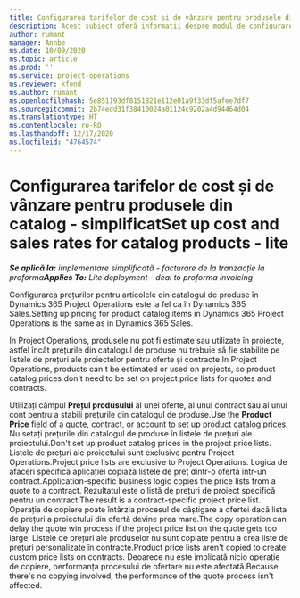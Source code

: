 ```yaml
---
title: Configurarea tarifelor de cost și de vânzare pentru produsele din catalog - simplificat
description: Acest subiect oferă informații despre modul de configurare al ratei de cost și vânzări pentru elemente dintr-un catalog de produse.
author: rumant
manager: Annbe
ms.date: 10/09/2020
ms.topic: article
ms.prod: ''
ms.service: project-operations
ms.reviewer: kfend
ms.author: rumant
ms.openlocfilehash: 5e851193df8151821e112e01a9f33df5afee7df7
ms.sourcegitcommit: 2b74edd31f38410024a01124c9202a4d94464d04
ms.translationtype: HT
ms.contentlocale: ro-RO
ms.lasthandoff: 12/17/2020
ms.locfileid: "4764574"
---
```

# <a name="set-up-cost-and-sales-rates-for-catalog-products---lite"></a><span data-ttu-id="a9d8c-103">Configurarea tarifelor de cost și de vânzare pentru produsele din catalog - simplificat</span><span class="sxs-lookup"><span data-stu-id="a9d8c-103">Set up cost and sales rates for catalog products - lite</span></span>

<span data-ttu-id="a9d8c-104">_**Se aplică la:** implementare simplificată - facturare de la tranzacție la proforma_</span><span class="sxs-lookup"><span data-stu-id="a9d8c-104">_**Applies To:** Lite deployment - deal to proforma invoicing_</span></span>


<span data-ttu-id="a9d8c-105">Configurarea prețurilor pentru articolele din catalogul de produse în Dynamics 365 Project Operations este la fel ca în Dynamics 365 Sales.</span><span class="sxs-lookup"><span data-stu-id="a9d8c-105">Setting up pricing for product catalog items in Dynamics 365 Project Operations is the same as in Dynamics 365 Sales.</span></span>

<span data-ttu-id="a9d8c-106">În Project Operations, produsele nu pot fi estimate sau utilizate în proiecte, astfel încât prețurile din catalogul de produse nu trebuie să fie stabilite pe listele de prețuri ale proiectelor pentru oferte și contracte.</span><span class="sxs-lookup"><span data-stu-id="a9d8c-106">In Project Operations, products can't be estimated or used on projects, so product catalog prices don't need to be set on project price lists for quotes and contracts.</span></span>

<span data-ttu-id="a9d8c-107">Utilizați câmpul **Prețul produsului** al unei oferte, al unui contract sau al unui cont pentru a stabili prețurile din catalogul de produse.</span><span class="sxs-lookup"><span data-stu-id="a9d8c-107">Use the **Product Price** field of a quote, contract, or account to set up product catalog prices.</span></span> <span data-ttu-id="a9d8c-108">Nu setați prețurile din catalogul de produse în listele de prețuri ale proiectului.</span><span class="sxs-lookup"><span data-stu-id="a9d8c-108">Don't set up product catalog prices in the project price lists.</span></span> <span data-ttu-id="a9d8c-109">Listele de prețuri ale proiectului sunt exclusive pentru Project Operations.</span><span class="sxs-lookup"><span data-stu-id="a9d8c-109">Project price lists are exclusive to Project Operations.</span></span> <span data-ttu-id="a9d8c-110">Logica de afaceri specifică aplicației copiază listele de preț dintr-o ofertă într-un contract.</span><span class="sxs-lookup"><span data-stu-id="a9d8c-110">Application-specific business logic copies the price lists from a quote to a contract.</span></span> <span data-ttu-id="a9d8c-111">Rezultatul este o listă de prețuri de proiect specifică pentru un contract.</span><span class="sxs-lookup"><span data-stu-id="a9d8c-111">The result is a contract-specific project price list.</span></span> <span data-ttu-id="a9d8c-112">Operația de copiere poate întârzia procesul de câștigare a ofertei dacă lista de prețuri a proiectului din ofertă devine prea mare.</span><span class="sxs-lookup"><span data-stu-id="a9d8c-112">The copy operation can delay the quote win process if the project price list on the quote gets too large.</span></span> <span data-ttu-id="a9d8c-113">Listele de prețuri ale produselor nu sunt copiate pentru a crea liste de prețuri personalizate în contracte.</span><span class="sxs-lookup"><span data-stu-id="a9d8c-113">Product price lists aren't copied to create custom price lists on contracts.</span></span> <span data-ttu-id="a9d8c-114">Deoarece nu este implicată nicio operație de copiere, performanța procesului de ofertare nu este afectată.</span><span class="sxs-lookup"><span data-stu-id="a9d8c-114">Because there's no copying involved, the performance of the quote process isn't affected.</span></span>
